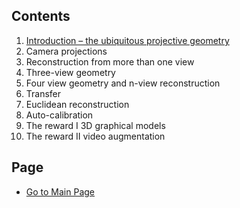 <script type="text/javascript" src="http://cdn.mathjax.org/mathjax/latest/MathJax.js?config=default"></script>

## Contents

1. [Introduction – the ubiquitous projective geometry](https://teamadkr.github.io/Miltiple-View-Geometry-in-Computer-Vision/Docs/Chapter_1/1_01%20Introduction%20%E2%80%93%20the%20ubiquitous%20projective%20geometry)
2. Camera projections
3. Reconstruction from more than one view
4. Three-view geometry
5. Four view geometry and n-view reconstruction
6. Transfer
7. Euclidean reconstruction
8. Auto-calibration
9. The reward I  3D graphical models
10. The reward II video augmentation


## Page

- [Go to Main Page](https://teamadkr.github.io/Miltiple-View-Geometry-in-Computer-Vision/)